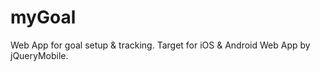# myGoal
Web App for goal setup &amp; tracking. Target for iOS &amp; Android Web App by jQueryMobile.
